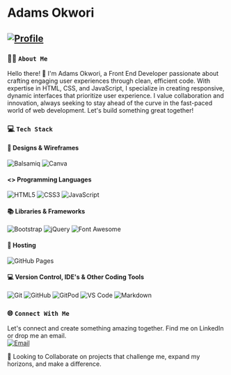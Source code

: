 # Adams Okwori

## [![Profile](https://img.shields.io/badge/Front--End_Developer-3776AB.svg?style=flat)](https://github.com/GOkwori)

### 🙋‍♂️ `About Me`

Hello there! 👋 I'm Adams Okwori, a Front End Developer passionate about crafting engaging user experiences through clean, efficient code. With expertise in HTML, CSS, and JavaScript, I specialize in creating responsive, dynamic interfaces that prioritize user experience. I value collaboration and innovation, always seeking to stay ahead of the curve in the fast-paced world of web development. Let's build something great together!

### 💻 `Tech Stack` 
#### 🎨 Designs & Wireframes
![Balsamiq](https://img.shields.io/badge/Balsamiq-black.svg?style=flat&logo=balsamiq&logoColor=white)
![Canva](https://img.shields.io/badge/Canva-%2300C4CC.svg?style=flat&logo=canva&logoColor=white)

#### <> Programming Languages
![HTML5](https://img.shields.io/badge/HTML5-E34F26.svg?style=flat&logo=html5&logoColor=white)
![CSS3](https://img.shields.io/badge/CSS3-1572B6.svg?style=flat&logo=css3&logoColor=white)
![JavaScript](https://img.shields.io/badge/JavaScript-F7DF1E.svg?style=flat&logo=javascript&logoColor=black)

#### 📚 Libraries & Frameworks
![Bootstrap](https://img.shields.io/badge/Bootstrap-7952B3.svg?style=flat&logo=bootstrap&logoColor=white)
![jQuery](https://img.shields.io/badge/jQuery-0769AD.svg?style=flat&logo=jquery&logoColor=white)
![Font Awesome](https://img.shields.io/badge/Font_Awesome-528DD7.svg?style=flat&logo=fontawesome&logoColor=white)


#### 🏡 Hosting
![GitHub Pages](https://img.shields.io/badge/GitHub_Pages-222222.svg?style=flat&logo=github&logoColor=white)

#### 💻 Version Control, IDE's & Other Coding Tools
![Git](https://img.shields.io/badge/Git-F05032.svg?style=flat&logo=git&logoColor=white)
![GitHub](https://img.shields.io/badge/GitHub-181717.svg?style=flat&logo=github&logoColor=white)
![GitPod](https://img.shields.io/badge/GitPod-1AA6E4.svg?style=flat&logo=gitpod&logoColor=white)
![VS Code](https://img.shields.io/badge/VS_Code-007ACC.svg?style=flat&logo=visualstudiocode&logoColor=white)
![Markdown](https://img.shields.io/badge/Markdown-000000.svg?style=flat&logo=markdown&logoColor=white)


### 🌐 `Connect With Me`
Let's connect and create something amazing together. Find me on LinkedIn or drop me an email. <br>
[![Email](https://img.shields.io/badge/-Email-green?style=flat)](mailto:okworiadams@gmail.com)


🤝 Looking to Collaborate on projects that challenge me, expand my horizons, and make a difference.


